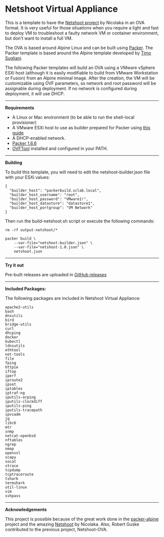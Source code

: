# Netshoot Virtual Appliance


This is a template to have the [Netshoot project](https://github.com/nicolaka/netshoot) by Nicolaka in an OVA format. It is very useful for those situations when you require a light and fast to deploy VM to troubleshoot a faulty network VM or container environment, but don't want to install a full VM.

The OVA is based around Alpine Linux and can be built using [Packer](https://www.packer.io). The Packer template is based around the Alpine template developed by [Timo Sugliani](https://github.com/tsugliani/packer-alpine). 

The following Packer templates will build an OVA using a VMware vSphere ESXi host (although it is easily modifiable to build from VMware Workstation or Fusion) from an Alpine minimal image. After the creation, the VM will be customizable using OVF parameters, so network and root password will be assignable during deployment. If no network is configured during deployment, it will use DHCP.


---

**Requirements**

- A Linux or Mac environment (to be able to run the shell-local provisioner)
- A VMware ESXi host to use as builder prepared for Packer using [this guide](https://nickcharlton.net/posts/using-packer-esxi-6.html)
- A DHCP-enabled network.
- [Packer 1.6.6](https://www.packer.io/downloads)
- [OVFTool](https://www.vmware.com/support/developer/ovf/) installed and configured in your PATH.

---

**Building**

To build this template, you will need to edit the netshoot-builder.json file with your ESXi values:


```
{
  "builder_host": "packerbuild.sclab.local",
  "builder_host_username": "root",
  "builder_host_password": "VMware1!",
  "builder_host_datastore": "datastore1",
  "builder_host_portgroup": "VM Network"
}
```


Then run the build-netshoot.sh script or execute the following commands:

```
rm -rf output-netshoot/*

packer build \
    --var-file="netshoot-builder.json" \
    --var-file="netshoot-1.0.json" \
    netshoot.json
```

---

**Try it out**

Pre-built releases are uploaded in [GitHub releases](https://github.com/josemzr/netshoot-virtual-appliance/releases)

---


**Included Packages:**

The following packages are included in Netshoot Virtual Appliance:

```
apache2-utils
bash
dnsutils
bird
bridge-utils
curl
dhcping
docker
kubectl
ldnsutils
ethtool
net-tools
file
fping
httpie
iftop
iperf
iproute2
ipset
iptables
iptraf-ng
iputils-arping
iputils-clockdiff
iputils-ping
iputils-tracepath
ipvsadm
jq
libc6
mtr
snmp
netcat-openbsd
nftables
ngrep
nmap
openssl
scapy
socat
strace
tcpdump
tcptraceroute
tshark
termshark
util-linux
vim
sshpass
```

---

**Acknowledgements**


This project is possible because of the great work done in the [packer-alpine](https://github.com/tsugliani/packer-alpine) project and the amazing [Netshoot](https://github.com/nicolaka/netshoot) by Nicolaka. Also, Robert Guske contributed to the previous project, Netshoot-OVA.
